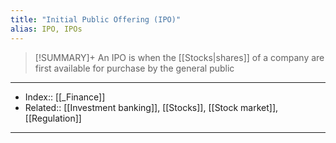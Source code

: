 ```yaml
---
title: "Initial Public Offering (IPO)"
alias: IPO, IPOs
---
```


> [!SUMMARY]+
> An IPO is when the [[Stocks|shares]] of a company are first available for purchase by the general public


---
- Index:: [[_Finance]]
- Related:: [[Investment banking]], [[Stocks]], [[Stock market]], [[Regulation]] 
---